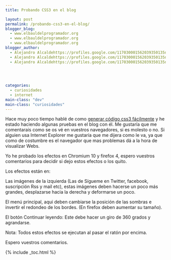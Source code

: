 ```yaml
---
title: Probando CSS3 en el blog

layout: post
permalink: /probando-css3-en-el-blog/
blogger_blog:
  - www.elbauldelprogramador.org
  - www.elbauldelprogramador.org
  - www.elbauldelprogramador.org
blogger_author:
  - Alejandro Alcaldehttps://profiles.google.com/117030001562039350135noreply@blogger.com
  - Alejandro Alcaldehttps://profiles.google.com/117030001562039350135noreply@blogger.com
  - Alejandro Alcaldehttps://profiles.google.com/117030001562039350135noreply@blogger.com

  
  
  
categories:
  - curiosidades
  - internet
main-class: "dev"
main-class: "curiosidades"
---
```

Hace muy poco tiempo hablé de como [generar código css3 fácilmente][1] y he estado haciendo algunas pruebas en el blog con él. Me gustaría que me comentarais como se os vé en vuestros navegadores, si es molesto o no. Si alguien usa Internet Explorer me gustaría que me dijera como le va, ya que como de costumbre es el navegador que mas problemas dá a la hora de visualizar Webs.

Yo he probado los efectos en Chromium 10 y firefox 4, espero vuestros comentarios para decidir si dejo estos efectos o los quito.  
  
<!--ad-->

Los efectos están en:



Las imágenes de la izquierda (Las de Sígueme en Twitter, facebook, suscripción Rss y mail etc), estas imágenes deben hacerse un poco más grandes, desplazarse hacia la derecha y deformarse un poco.

El menú principal, aqui deben cambiarse la posición de las sombras e invertir el redondeo de los bordes. (En firefox deben aumentar su tamaño).

El botón Continuar leyendo: Este debe hacer un giro de 360 grados y agrandarse.

Nota: Todos estos efectos se ejecutan al pasar el ratón por encima.

Espero vuestros comentarios.



 [1]: https://elbauldelprogramador.com/generar-codigo-css-3-facilmente/

{% include _toc.html %}
